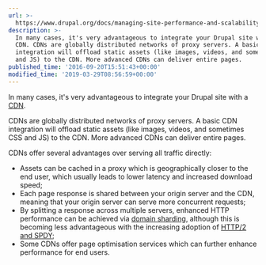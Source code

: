 ```yaml
---
url: >-
  https://www.drupal.org/docs/managing-site-performance-and-scalability/content-delivery-network-cdn
description: >-
  In many cases, it's very advantageous to integrate your Drupal site with a
  CDN. CDNs are globally distributed networks of proxy servers. A basic CDN
  integration will offload static assets (like images, videos, and sometimes CSS
  and JS) to the CDN. More advanced CDNs can deliver entire pages.
published_time: '2016-09-20T15:51:43+00:00'
modified_time: '2019-03-29T08:56:59+00:00'
---
```

In many cases, it's very advantageous to integrate your Drupal site with a [CDN](http://en.wikipedia.org/wiki/Content%5Fdelivery%5Fnetwork). 

CDNs are globally distributed networks of proxy servers. A basic CDN integration will offload static assets (like images, videos, and sometimes CSS and JS) to the CDN. More advanced CDNs can deliver entire pages.

CDNs offer several advantages over serving all traffic directly:

* Assets can be cached in a proxy which is geographically closer to the end user, which usually leads to lower latency and increased download speed;
* Each page response is shared between your origin server and the CDN, meaning that your origin server can serve more concurrent requests;
* By splitting a response across multiple servers, enhanced HTTP performance can be achieved via [domain sharding](http://www.stevesouders.com/blog/2009/05/12/sharding-dominant-domains/), although this is becoming less advantageous with the increasing adoption of [HTTP/2 and SPDY](https://www.stevesouders.com/blog/2013/09/05/domain-sharding-revisited/);
* Some CDNs offer page optimisation services which can further enhance performance for end users.